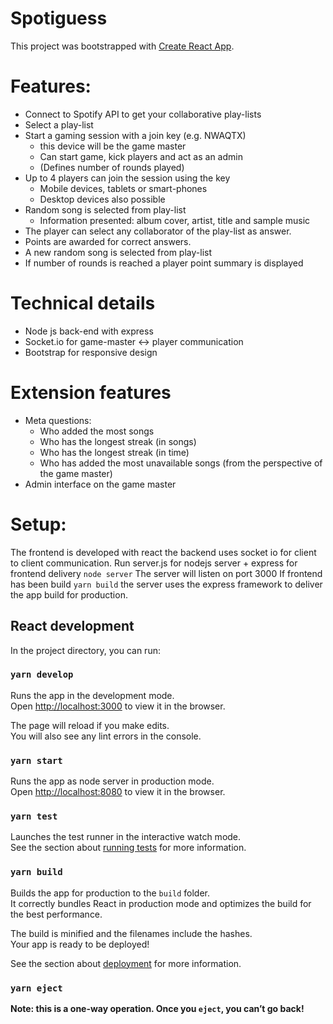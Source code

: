 Spotiguess
==========

This project was bootstrapped with [Create React App](https://github.com/facebook/create-react-app).

# Features:

- Connect to Spotify API to get your collaborative play-lists
- Select a play-list
- Start a gaming session with a join key (e.g. NWAQTX)
    + this device will be the game master
    + Can start game, kick players and act as an admin
    + (Defines number of rounds played)
- Up to 4 players can join the session using the key
    + Mobile devices, tablets or smart-phones
    + Desktop devices also possible
- Random song is selected from play-list
    + Information presented: album cover, artist, title and sample music
- The player can select any collaborator of the play-list as answer.
- Points are awarded for correct answers.
- A new random song is selected from play-list
- If number of rounds is reached a player point summary is displayed

# Technical details

- Node js back-end with express
- Socket.io for game-master <-> player communication
- Bootstrap for responsive design

# Extension features

- Meta questions:
    + Who added the most songs
    + Who has the longest streak (in songs)
    + Who has the longest streak (in time)
    + Who has added the most unavailable songs (from the perspective of the game master)
- Admin interface on the game master

# Setup:

The frontend is developed with react the backend uses socket io for client to client communication.
Run server.js for nodejs server + express for frontend delivery
`node server`
The server will listen on port 3000
If frontend has been build `yarn build` the server uses the express framework to deliver the app build for production.

## React development

In the project directory, you can run:

### `yarn develop`

Runs the app in the development mode.<br />
Open [http://localhost:3000](http://localhost:3000) to view it in the browser.

The page will reload if you make edits.<br />
You will also see any lint errors in the console.

### `yarn start`

Runs the app as node server in production mode.<br />
Open [http://localhost:8080](http://localhost:8080) to view it in the browser.

### `yarn test`

Launches the test runner in the interactive watch mode.<br />
See the section about [running tests](https://facebook.github.io/create-react-app/docs/running-tests) for more information.

### `yarn build`

Builds the app for production to the `build` folder.<br />
It correctly bundles React in production mode and optimizes the build for the best performance.

The build is minified and the filenames include the hashes.<br />
Your app is ready to be deployed!

See the section about [deployment](https://facebook.github.io/create-react-app/docs/deployment) for more information.

### `yarn eject`

**Note: this is a one-way operation. Once you `eject`, you can’t go back!**


